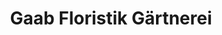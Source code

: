 ---
title: "Gaab Floristik Gärtnerei"
url: /landau-in-der-pfalz/gaab-floristik-gaertnerei/
shop: Blumen
---